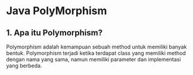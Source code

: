 # Java PolyMorphism

## 1. Apa itu Polymorphism?

Polymorphism adalah kemampuan sebuah method untuk memiliki banyak bentuk. Polymorphism terjadi ketika terdapat class yang memiliki method dengan nama yang sama, namun memiliki parameter dan implementasi yang berbeda.
